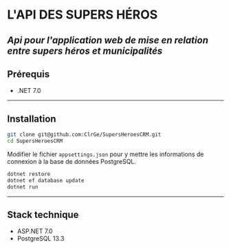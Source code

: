 # L'API DES SUPERS HÉROS

## _Api pour l'application web de mise en relation entre supers héros et municipalités_

## Prérequis

- .NET 7.0

---

## Installation

```bash
git clone git@github.com:ClrGe/SupersHeroesCRM.git
cd SupersHeroesCRM
```

Modifier le fichier `appsettings.json` pour y mettre les informations de connexion à la base de données PostgreSQL.

```bash
dotnet restore
dotnet ef database update
dotnet run
```

---

## Stack technique

- ASP.NET 7.0
- PostgreSQL 13.3
